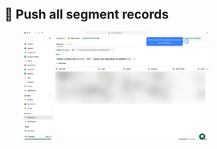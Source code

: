 # 🚽 Push all segment records

<figure><img src="../../.gitbook/assets/Push segment records to workflow.gif" alt=""><figcaption></figcaption></figure>
